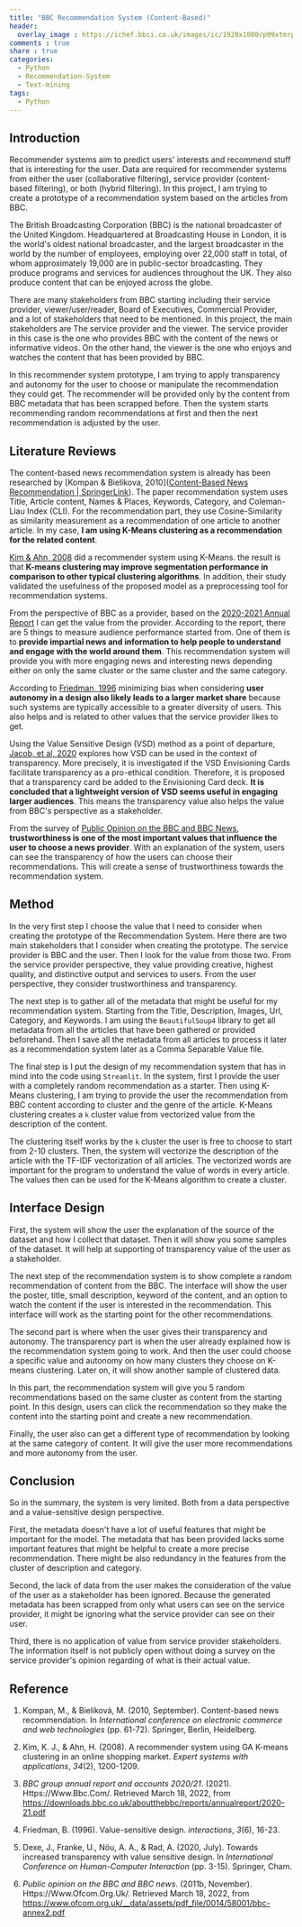 ```yaml
---
title: "BBC Recommendation System (Content-Based)"
header: 
  overlay_image : https://ichef.bbci.co.uk/images/ic/1920x1080/p09xtmrp.jpg
comments : true
share : true
categories:
  - Python
  - Recommendation-System
  - Text-mining
tags:
  - Python
---
```




## Introduction

Recommender systems aim to predict users' interests and recommend stuff that is interesting for the user. Data are required for recommender systems from either the user (collaborative filtering), service provider (content-based filtering), or both (hybrid filtering). In this project, I am trying to create a prototype of a recommendation system based on the articles from BBC.

The British Broadcasting Corporation (BBC) is the national broadcaster of the United Kingdom. Headquartered at Broadcasting House in London, it is the world's oldest national broadcaster, and the largest broadcaster in the world by the number of employees, employing over 22,000 staff in total, of whom approximately 19,000 are in public-sector broadcasting. They produce programs and services for audiences throughout the UK. They also produce content that can be enjoyed across the globe.

There are many stakeholders from BBC starting including their service provider, viewer/user/reader, Board of Executives, Commercial Provider, and a lot of stakeholders that need to be mentioned. In this project, the main stakeholders are The service provider and the viewer. The service provider in this case is the one who provides BBC with the content of the news or informative videos. On the other hand, the viewer is the one who enjoys and watches the content that has been provided by BBC.

In this recommender system prototype, I am trying to apply transparency and autonomy for the user to choose or manipulate the recommendation they could get. The recommender will be provided only by the content from BBC metadata that has been scrapped before. Then the system starts recommending random recommendations at first and then the next recommendation is adjusted by the user.

## Literature Reviews

The content-based news recommendation system is already has been researched by [Kompan & Bielikova, 2010]([Content-Based News Recommendation | SpringerLink](https://link.springer.com/chapter/10.1007/978-3-642-15208-5_6)). The paper recommendation system uses Title, Article content, Names & Places, Keywords, Category, and Coleman-Liau Index (CLI). For the recommendation part, they use Cosine-Similarity as similarity measurement as a recommendation of one article to another article. In my case, **I am using K-Means clustering as a recommendation for the related content**.

[Kim & Ahn, 2008](https://www.sciencedirect.com/science/article/pii/S0957417406004076) did a recommender system using K-Means. the result is that **K-means clustering may improve segmentation performance in comparison to other typical clustering algorithms**. In addition, their study validated the usefulness of the proposed model as a preprocessing tool for recommendation systems.

From the perspective of BBC as a provider, based on the [2020-2021 Annual Report](https://downloads.bbc.co.uk/aboutthebbc/reports/annualreport/2020-21.pdf#page=20) I can get the value from the provider. According to the report, there are 5 things to measure audience performance started from. One of them is to **provide impartial news and information to help people to understand and engage with the world around them**. This recommendation system will provide you with more engaging news and interesting news depending either on only the same cluster or the same cluster and the same category.

According to [Friedman, 1996](https://dl.acm.org/doi/pdf/10.1145/242485.242493) minimizing bias when considering **user autonomy in a design also likely leads to a larger market share** because such systems are typically accessible to a greater diversity of users. This also helps and is related to other values that the service provider likes to get.

Using the Value Sensitive Design (VSD) method as a point of departure, [Jacob, et al, 2020](https://link.springer.com/chapter/10.1007/978-3-030-50334-5_1) explores how VSD can be used in the context of transparency. More precisely, it is investigated if the VSD Envisioning Cards facilitate transparency as a pro-ethical condition. Therefore, it is proposed that a transparency card be added to the Envisioning Card deck. **It is concluded that a lightweight version of VSD seems useful in engaging larger audiences**. This means the transparency value also helps the value from BBC's perspective as a stakeholder.

From the survey of [Public Opinion on the BBC and BBC News](https://www.ofcom.org.uk/__data/assets/pdf_file/0014/58001/bbc-annex2.pdf), **trustworthiness is one of the most important values that influence the user to choose a news provider**. With an explanation of the system, users can see the transparency of how the users can choose their recommendations. This will create a sense of trustworthiness towards the recommendation system.

## Method

In the very first step I choose the value that I need to consider when creating the prototype of the Recommendation System. Here there are two main stakeholders that I consider when creating the prototype. The service provider is BBC and the user. Then I look for the value from those two. From the service provider perspective, they value providing creative, highest quality, and distinctive output and services to users. From the user perspective, they consider trustworthiness and transparency.

The next step is to gather all of the metadata that might be useful for my recommendation system. Starting from the Title, Description, Images, Url, Category, and Keywords. I am using the `BeautifulSoup4` library to get all metadata from all the articles that have been gathered or provided beforehand. Then I save all the metadata from all articles to process it later as a recommendation system later as a Comma Separable Value file.

The final step is I put the design of my recommendation system that has in mind into the code using `Streamlit`. In the system, first I provide the user with a completely random recommendation as a starter. Then using K-Means clustering, I am trying to provide the user the recommendation from BBC content according to cluster and the genre of the article. K-Means clustering creates a `k` cluster value from vectorized value from the description of the content.

The clustering itself works by the `k` cluster the user is free to choose to start from 2-10 clusters. Then, the system will vectorize the description of the article with the TF-IDF vectorization of all articles. The vectorized words are important for the program to understand the value of words in every article. The values then can be used for the K-Means algorithm to create a cluster.

## Interface Design

First, the system will show the user the explanation of the source of the dataset and how I collect that dataset. Then it will show you some samples of the dataset. It will help at supporting of transparency value of the user as a stakeholder.

The next step of the recommendation system is to show complete a random recommendation of content from the BBC. The interface will show the user the poster, title, small description, keyword of the content, and an option to watch the content if the user is interested in the recommendation. This interface will work as the starting point for the other recommendations.

The second part is where when the user gives their transparency and autonomy. The transparency part is when the user already explained how is the recommendation system going to work. And then the user could choose a specific value and autonomy on how many clusters they choose on K-means clustering. Later on, it will show another sample of clustered data.

In this part, the recommendation system will give you 5 random recommendations based on the same cluster as content from the starting point. In this design, users can click the recommendation so they make the content into the starting point and create a new recommendation.

Finally, the user also can get a different type of recommendation by looking at the same category of content. It will give the user more recommendations and more autonomy from the user.

## Conclusion

So in the summary, the system is very limited. Both from a data perspective and a value-sensitive design perspective.

First, the metadata doesn't have a lot of useful features that might be important for the model. The metadata that has been provided lacks some important features that might be helpful to create a more precise recommendation. There might be also redundancy in the features from the cluster of description and category.

Second, the lack of data from the user makes the consideration of the value of the user as a stakeholder has been ignored. Because the generated metadata has been scrapped from only what users can see on the service provider, it might be ignoring what the service provider can see on their user.

Third, there is no application of value from service provider stakeholders. The information itself is not publicly open without doing a survey on the service provider's opinion regarding of what is their actual value.

## Reference

1. Kompan, M., & Bieliková, M. (2010, September). Content-based news recommendation. In *International conference on electronic commerce and web technologies* (pp. 61-72). Springer, Berlin, Heidelberg.

2. Kim, K. J., & Ahn, H. (2008). A recommender system using GA K-means clustering in an online shopping market. *Expert systems with applications*, *34*(2), 1200-1209.

3. *BBC group annual report and accounts 2020/21*. (2021). Https://Www.Bbc.Com/. Retrieved March 18, 2022, from https://downloads.bbc.co.uk/aboutthebbc/reports/annualreport/2020-21.pdf

4. Friedman, B. (1996). Value-sensitive design. *interactions*, *3*(6), 16-23.

5. Dexe, J., Franke, U., Nöu, A. A., & Rad, A. (2020, July). Towards increased transparency with value sensitive design. In *International Conference on Human-Computer Interaction* (pp. 3-15). Springer, Cham.

6. *Public opinion on the BBC and BBC news*. (2011b, November). Https://Www.Ofcom.Org.Uk/. Retrieved March 18, 2022, from https://www.ofcom.org.uk/__data/assets/pdf_file/0014/58001/bbc-annex2.pdf
  
